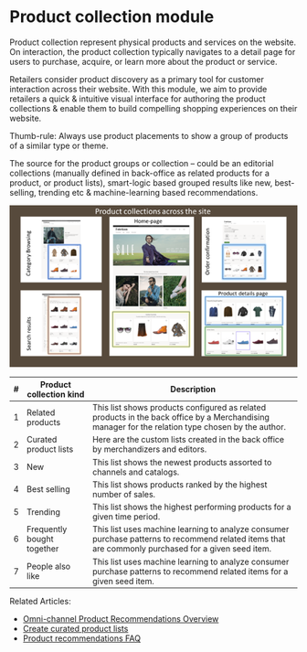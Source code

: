 # Product collection module 

Product collection represent physical products and services on the website. On interaction, the product collection typically navigates to a detail page for users to purchase, acquire, or learn more about the product or service. 

Retailers consider product discovery as a primary tool for customer interaction across their website. With this module, we aim to provide retailers a quick & intuitive visual interface for authoring the product collections & enable them to build compelling shopping experiences on their website.

Thumb-rule: Always use product placements to show a group of products of a similar type or theme. 

The source for the product groups or collection – could be an editorial collections (manually defined in back-office as related products for a product, or product lists), smart-logic based grouped results like new, best-selling, trending etc & machine-learning based recommendations. 

  ![product collection across various interactions on the site](./media/ProductCollectionsAcrossTheSiteUseProductPlacement.png)


| # | Product collection kind     | Description                                                                                                                                                                                                                   |
|---|----------------------------|-------------------------------------------------------------------------------------------------------------------------------------------------------------------------------------------------------------------------------|
| 1 | Related products           | This list shows products configured as related products in the back office by a Merchandising manager for the relation type chosen by the author.|
| 2 | Curated product lists    | Here are the custom lists created in the back office by merchandizers and editors.|
| 3 | New                        | This list shows the newest products assorted to channels and catalogs.|
| 4 | Best selling               | This list shows products ranked by the highest number of sales.                      |               
| 5 | Trending                   | This list shows the highest performing products for a given time period.|
| 6 | Frequently bought together | This list uses machine learning to analyze consumer purchase patterns to recommend related items that are commonly purchased for a given seed item.|
| 7 | People also like           | This list uses machine learning to analyze consumer purchase patterns to recommend related items for a given seed item.|

Related Articles:
-	[Omni-channel Product Recommendations Overview](product-recommendations-overview.md)
-	[Create curated product lists]( create-editorial-recommendation-lists.md)
-	[Product recommendations FAQ]( faq-recommendations.md)
